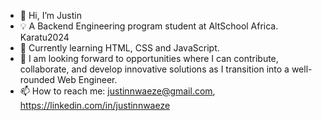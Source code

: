 - 👋 Hi, I’m Justin
- 💡 A Backend Engineering program student at AltSchool Africa. Karatu2024
- 🌱 Currently learning HTML, CSS and JavaScript.
- 🙂 I am looking forward to opportunities where I can contribute, collaborate, and develop innovative solutions as I transition into a well-rounded Web Engineer.
- 📫 How to reach me: justinnwaeze@gmail.com, https://linkedin.com/in/justinnwaeze

<!---
justinjayz/justinjayz is a ✨ special ✨ repository because its `README.md` (this file) appears on your GitHub profile.
You can click the Preview link to take a look at your changes.
--->
